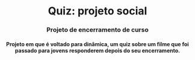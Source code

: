 <h1 align="center"> Quiz: projeto social </h1>

<h3 align="center">Projeto de encerramento de curso</h3>

<h4 align="center"> Projeto em que é voltado para dinâmica, um quiz sobre um filme que foi passado para jovens responderem depois do seu encerramento. </h4>
